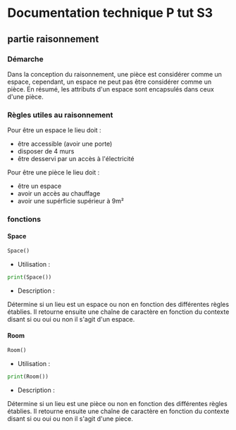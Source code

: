 # Documentation technique P tut S3

## partie raisonnement

### Démarche

Dans la conception du raisonnement, une pièce est considérer comme un espace, cependant, un espace ne peut pas être considérer comme un pièce. En résumé,  les attributs d'un espace sont encapsulés dans ceux d'une pièce.

### Règles utiles au raisonnement 

Pour être un espace le lieu doit :

- être accessible (avoir une porte)
- disposer de 4 murs
- être desservi par un accès à l'électricité

Pour être une pièce le lieu doit :

- être un espace
- avoir un accès au chauffage
- avoir une supérficie supérieur à 9m²


### fonctions

#### Space

```python
Space()
```
- Utilisation :

```python
print(Space())
```

- Description :

Détermine si un lieu est un espace ou non en fonction des différentes règles établies.
Il retourne ensuite une chaîne de caractère en fonction du contexte disant si ou oui ou
non il s'agit d'un espace.

#### Room

```python
Room()
```
- Utilisation :

```python
print(Room())

```
- Description :

Détermine si un lieu est une pièce ou non en fonction des différentes règles établies.
Il retourne ensuite une chaîne de caractère en fonction du contexte disant si ou oui ou
non il s'agit d'une piece.